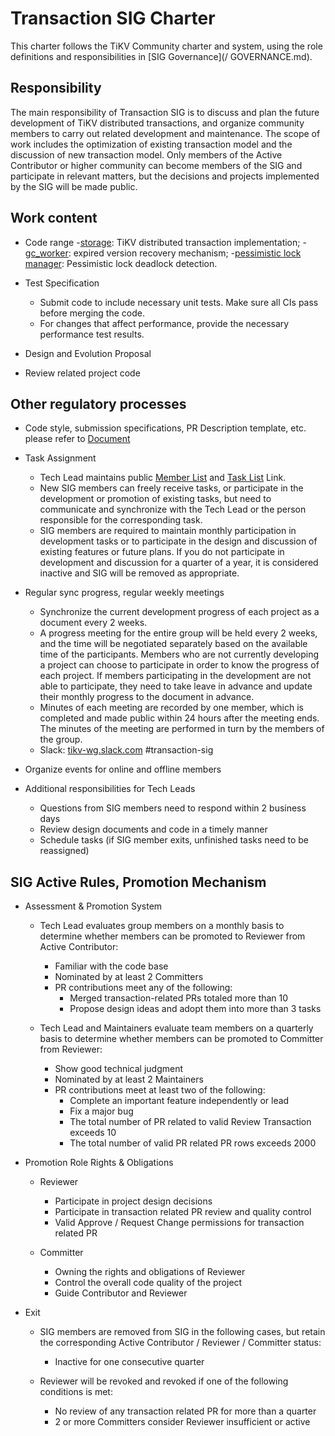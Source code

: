 # Transaction SIG Charter

This charter follows the TiKV Community charter and system, using the role definitions and responsibilities in [SIG Governance](/ GOVERNANCE.md).

## Responsibility

The main responsibility of Transaction SIG is to discuss and plan the future development of TiKV distributed transactions, and organize community members to carry out related development and maintenance. The scope of work includes the optimization of existing transaction model and the discussion of new transaction model. Only members of the Active Contributor or higher community can become members of the SIG and participate in relevant matters, but the decisions and projects implemented by the SIG will be made public.

## Work content

- Code range
  -[storage](https://github.com/tikv/tikv/tree/master/src/storage): TiKV distributed transaction implementation;
  -[gc_worker](https://github.com/tikv/tikv/tree/master/src/server/gc_worker): expired version recovery mechanism;
  -[pessimistic lock manager](https://github.com/tikv/tikv/tree/master/src/server/lock_manager): Pessimistic lock deadlock detection.

- Test Specification
  - Submit code to include necessary unit tests. Make sure all CIs pass before merging the code.
  - For changes that affect performance, provide the necessary performance test results.

- Design and Evolution Proposal
- Review related project code

## Other regulatory processes

- Code style, submission specifications, PR Description template, etc. please refer to [Document](https://github.com/tikv/tikv/blob/master/CONTRIBUTING.md)
- Task Assignment
  - Tech Lead maintains public [Member List](./membership.md) and [Task List](https://github.com/tikv/tikv/projects/28) Link.
  - New SIG members can freely receive tasks, or participate in the development or promotion of existing tasks, but need to communicate and synchronize with the Tech Lead or the person responsible for the corresponding task.
  - SIG members are required to maintain monthly participation in development tasks or to participate in the design and discussion of existing features or future plans. If you do not participate in development and discussion for a quarter of a year, it is considered inactive and SIG will be removed as appropriate.

- Regular sync progress, regular weekly meetings
  - Synchronize the current development progress of each project as a document every 2 weeks.
  - A progress meeting for the entire group will be held every 2 weeks, and the time will be negotiated separately based on the available time of the participants. Members who are not currently developing a project can choose to participate in order to know the progress of each project. If members participating in the development are not able to participate, they need to take leave in advance and update their monthly progress to the document in advance.
  - Minutes of each meeting are recorded by one member, which is completed and made public within 24 hours after the meeting ends. The minutes of the meeting are performed in turn by the members of the group.
  - Slack: [tikv-wg.slack.com](https://join.slack.com/t/tikv-wg/shared_invite/enQtNTUyODE4ODU2MzI0LWVlMWMzMDkyNWE5ZjY1ODAzMWYZWYZWYZWYWJGWYG) #transaction-sig

- Organize events for online and offline members
- Additional responsibilities for Tech Leads
  - Questions from SIG members need to respond within 2 business days
  - Review design documents and code in a timely manner
  - Schedule tasks (if SIG member exits, unfinished tasks need to be reassigned)

## SIG Active Rules, Promotion Mechanism

- Assessment & Promotion System
  - Tech Lead evaluates group members on a monthly basis to determine whether members can be promoted to Reviewer from Active Contributor:
    - Familiar with the code base
    - Nominated by at least 2 Committers
    - PR contributions meet any of the following:
      - Merged transaction-related PRs totaled more than 10
      - Propose design ideas and adopt them into more than 3 tasks

  - Tech Lead and Maintainers evaluate team members on a quarterly basis to determine whether members can be promoted to Committer from Reviewer:
    - Show good technical judgment
    - Nominated by at least 2 Maintainers
    - PR contributions meet at least two of the following:
      - Complete an important feature independently or lead
      - Fix a major bug
      - The total number of PR related to valid Review Transaction exceeds 10
      - The total number of valid PR related PR rows exceeds 2000

- Promotion Role Rights & Obligations
  - Reviewer
    - Participate in project design decisions
    - Participate in transaction related PR review and quality control
    - Valid Approve / Request Change permissions for transaction related PR

  - Committer
    - Owning the rights and obligations of Reviewer
    - Control the overall code quality of the project
    - Guide Contributor and Reviewer

- Exit
  - SIG members are removed from SIG in the following cases, but retain the corresponding Active Contributor / Reviewer / Committer status:
    - Inactive for one consecutive quarter

  - Reviewer will be revoked and revoked if one of the following conditions is met:
    - No review of any transaction related PR for more than a quarter
    - 2 or more Committers consider Reviewer insufficient or active
